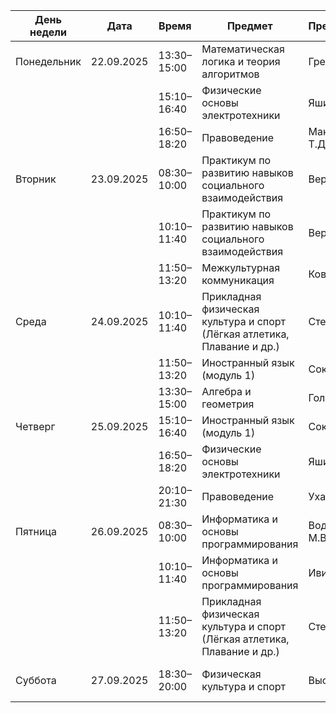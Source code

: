 | День недели   | Дата       | Время        | Предмет                                                                 | Преподаватель       | Тип занятия         | Аудитория / Платформа                                      |
|---------------|------------|--------------|--------------------------------------------------------------------------|---------------------|---------------------|------------------------------------------------------------|
| Понедельник   | 22.09.2025 | 13:30–15:00  | Математическая логика и теория алгоритмов                               | Гренкин Г.В.        | Практика            | 1441, Главный корпус                                       |
|               |            | 15:10–16:40  | Физические основы электротехники                                        | Яшин В.А.           | Практика            | 4407, Четвертый корпус                                     |
|               |            | 16:50–18:20  | Правоведение                                                            | Максимова Т.Д.      | Практика            | 1437, Главный корпус                                       |
| Вторник       | 23.09.2025 | 08:30–10:00  | Практикум по развитию навыков социального взаимодействия                | Вертинова А.А.      | Практика            | 1335, Главный корпус                                       |
|               |            | 10:10–11:40  | Практикум по развитию навыков социального взаимодействия                | Вертинова А.А.      | Практика            | 1335, Главный корпус                                       |
|               |            | 11:50–13:20  | Межкультурная коммуникация                                              | Ковалёва Т.В.       | Практика            | 1210, Главный корпус                                       |
| Среда         | 24.09.2025 | 10:10–11:40  | Прикладная физическая культура и спорт (Лёгкая атлетика, Плавание и др.)| Степанов Г.В.       | Практика            | 233, СК «Чемпион»                                          |
|               |            | 11:50–13:20  | Иностранный язык (модуль 1)                                             | Соколова Д.А.       | Лабораторная        | 1202, Главный корпус                                       |
|               |            | 13:30–15:00  | Алгебра и геометрия                                                     | Голодная Н.Ю.       | Практика            | 1453, Главный корпус                                       |
| Четверг       | 25.09.2025 | 15:10–16:40  | Иностранный язык (модуль 1)                                             | Соколова Д.А.       | Лабораторная        | 1405, Главный корпус                                       |
|               |            | 16:50–18:20  | Физические основы электротехники                                        | Яшин В.А.           | Лекция              | 1601, Главный корпус                                       |
|               |            | 20:10–21:30  | Правоведение                                                            | Уханов А.Д.         | Лекция              | Вебинар: [vvsu.ktalk.ru/5cc616b5](https://vvsu.ktalk.ru/5cc616b5) |
| Пятница       | 26.09.2025 | 08:30–10:00  | Информатика и основы программирования                                   | Водяницкий М.В.     | Практика            | 1525, Главный корпус                                       |
|               |            | 10:10–11:40  | Информатика и основы программирования                                   | Ивин В.В.           | Лекция              | 1457, Главный корпус                                       |
|               |            | 11:50–13:20  | Прикладная физическая культура и спорт (Лёгкая атлетика, Плавание и др.)| Степанов Г.В.       | Практика            | 233, СК «Чемпион»                                          |
| Суббота       | 27.09.2025 | 18:30–20:00  | Физическая культура и спорт                                             | Высовень Г.И.       | Лекция              | [Система электронного обучения]